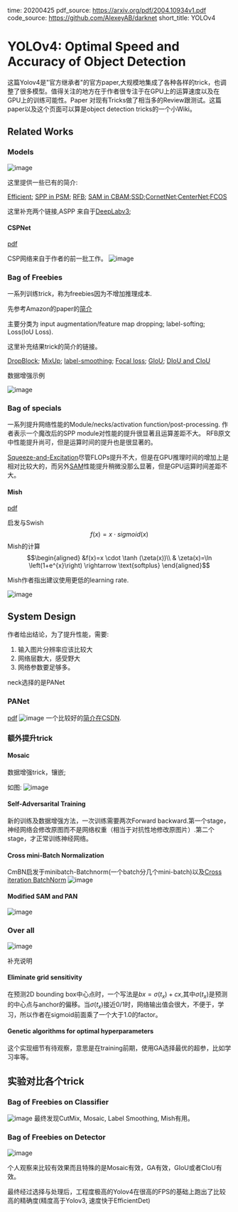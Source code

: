 time: 20200425
pdf_source: https://arxiv.org/pdf/2004.10934v1.pdf
code_source: https://github.com/AlexeyAB/darknet
short_title: YOLOv4
# YOLOv4: Optimal Speed and Accuracy of Object Detection

这篇Yolov4是"官方继承者"的官方paper,大规模地集成了各种各样的trick，也调整了很多模型。值得关注的地方在于作者很专注于在GPU上的运算速度以及在GPU上的训练可能性。Paper 对现有Tricks做了相当多的Review跟测试。这篇paper以及这个页面可以算是object detection tricks的一个小Wiki。

## Related Works

### Models

![image](res/Yolov4_model.png)

这里提供一些已有的简介:

[Efficient](../../Building_Blocks/EfficientNet:_Rethinking_Model_Scaling_for_Convolutional_Neural_Network.md); [SPP in PSM](../others/PSMNet.md); [RFB](../../Building_Blocks/Songtao_Liu_Receptive_Field_Block_ECCV_2018_paper.md); [SAM in CBAM](../../Building_Blocks/CBAM:Convolutional_Block_Attention_Module.md);[SSD](SSD.md);[CornetNet](CornerNet_Detecting_Objects_as_Paired_Keypoints.md);[CenterNet](CenterNet:_Keypoint_Triplets_for_Object_Detection.md);[FCOS](FCOS.md)

这里补充两个链接,ASPP 来自于[DeepLabv3](https://arxiv.org/pdf/1706.05587.pdf);

#### CSPNet
[pdf](https://arxiv.org/pdf/1911.11929v1.pdf)

CSP网络来自于作者的前一批工作。
![image](res/YOLOv4_cspnet.png)

### Bag of Freebies

一系列训练trick，称为freebies因为不增加推理成本.

先参考Amazon的paper的[简介](BoFDetection.md)

主要分类为 input augmentation/feature map dropping; label-softing; Loss(IoU Loss).

这里补充结果trick的简介的链接。

[DropBlock](../../The_theory/compondingTechforCNN/#dropblock);
[MixUp](BoFDetection/#image-mixup);
[label-smoothing](BoFDetection.md/#classification-head-label-smoothing);
[Focal loss](../../3dDetection/Disentangling_Monocular_3D_Object_Detection/#_2);
[GIoU](../../3dDetection/GeneralizedIoU.md);
[DIoU and CIoU](DIoULoss.md)

数据增强示例

![image](res/yolov4_data_aug.png)

### Bag of specials

一系列提升网络性能的Module/necks/activation function/post-processing.
作者表示一个魔改后的SPP module对性能的提升很显著且运算差距不大。 RFB原文中性能提升尚可，但是运算时间的提升也是很显著的。

[Squeeze-and-Excitation](../../Building_Blocks/Squeeze-and-Excitation_Networks.md)尽管FLOPs提升不大，但是在GPU推理时间的增加上是相对比较大的，而另外[SAM](../../Building_Blocks/CBAM:Convolutional_Block_Attention_Module.md)性能提升稍微没那么显著，但是GPU运算时间差距不大。

#### Mish
[pdf](https://arxiv.org/pdf/1908.08681.pdf)

启发与Swish
$$
    f(x) = x \cdot sigmoid(x)
$$
Mish的计算
$$\begin{aligned}
&f(x)=x \cdot \tanh (\zeta(x))\\
& \zeta(x)=\ln \left(1+e^{x}\right) \rightarrow \text{softplus}
\end{aligned}$$

Mish作者指出建议使用更低的learning rate.

![image](res/Mish_image.png)

## System Design

作者给出结论，为了提升性能，需要:
1. 输入图片分辨率应该比较大
2. 网络层数大，感受野大
3. 网络参数要足够多。

neck选择的是PANet

### PANet
[pdf](https://arxiv.org/pdf/1803.01534.pdf)
![image](res/PANet.png)
一个比较好的[简介在CSDN](https://blog.csdn.net/u013010889/article/details/79485296).

### 额外提升trick

#### Mosaic
数据增强trick，镶嵌;

如图:
![image](res/mosaic.png)

#### Self-Adversarital Training

新的训练及数据增强方法，一次训练需要两次Forward backward.第一个stage，神经网络会修改原图而不是网络权重（相当于对抗性地修改原图片）.第二个stage，才正常训练神经网络。

#### Cross mini-Batch Normalization

CmBN启发于minibatch-Batchnorm(一个batch分几个mini-batch)以及[Cross iteration BatchNorm](../../Building_Blocks/crossBatchNormalization.md)
![image](res/CmBN.png)

#### Modified SAM and PAN

![image](res/SAM_PAN.png)

### Over all

![image](res/yolov4.png)

补充说明

#### Eliminate grid sensitivity 

在预测2D bounding box中心点时，一个写法是$bx=\sigma(t_x) + cx$,其中$\sigma(t_x)$是预测的中心点与anchor的偏移。当$\sigma(t_x)$接近0/1时，网络输出值会很大，不便于，学习，所以作者在sigmoid前面乘了一个大于1.0的factor。

#### Genetic algorithms for optimal hyperparameters

这个实现细节有待观察，意思是在training前期，使用GA选择最优的超参，比如学习率等。

## 实验对比各个trick

### Bag of Freebies on Classifier
![image](res/yolov4_BoF_exp.png)
最终发现CutMix, Mosaic, Label Smoothing, Mish有用。

### Bag of Freebies on Detector
![image](res/detector_bof_exp.png)

个人观察来比较有效果而且特殊的是Mosaic有效，GA有效，GIoU或者CIoU有效。

最终经过选择与处理后，工程度极高的Yolov4在很高的FPS的基础上跑出了比较高的精确度(精度高于Yolov3, 速度快于EfficientDet)

